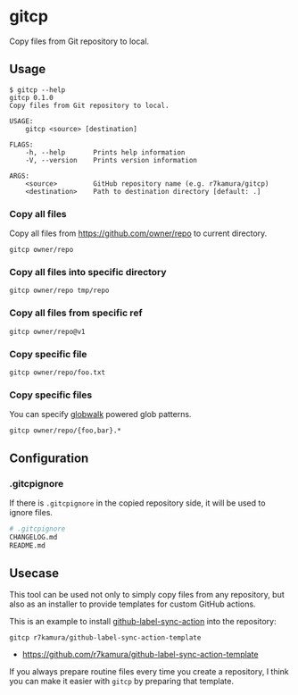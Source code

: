 # gitcp

Copy files from Git repository to local.

## Usage

```
$ gitcp --help
gitcp 0.1.0
Copy files from Git repository to local.

USAGE:
    gitcp <source> [destination]

FLAGS:
    -h, --help       Prints help information
    -V, --version    Prints version information

ARGS:
    <source>         GitHub repository name (e.g. r7kamura/gitcp)
    <destination>    Path to destination directory [default: .]
```

### Copy all files

Copy all files from https://github.com/owner/repo to current directory.

```
gitcp owner/repo
```

### Copy all files into specific directory

```
gitcp owner/repo tmp/repo
```

### Copy all files from specific ref

```
gitcp owner/repo@v1
```

### Copy specific file

```
gitcp owner/repo/foo.txt
```

### Copy specific files

You can specify [globwalk](https://github.com/Gilnaa/globwalk) powered glob patterns.

```
gitcp owner/repo/{foo,bar}.*
```

## Configuration

### .gitcpignore

If there is `.gitcpignore` in the copied repository side, it will be used to ignore files.

```bash
# .gitcpignore
CHANGELOG.md
README.md
```

## Usecase

This tool can be used not only to simply copy files from any repository, but also as an installer to provide templates for custom GitHub actions.

This is an example to install [github-label-sync-action](https://github.com/r7kamura/github-label-sync-action) into the repository:

```
gitcp r7kamura/github-label-sync-action-template
```

- https://github.com/r7kamura/github-label-sync-action-template

If you always prepare routine files every time you create a repository, I think you can make it easier with `gitcp` by preparing that template.
